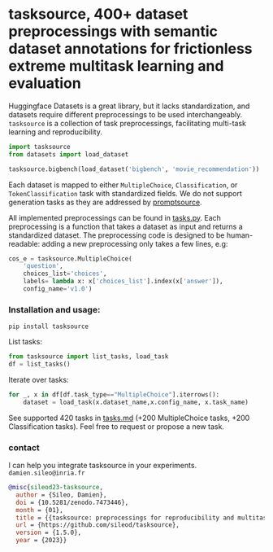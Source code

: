 # tasksource, 400+ dataset preprocessings with semantic dataset annotations for frictionless extreme multitask learning and evaluation

Huggingface Datasets is a great library, but it lacks standardization, and datasets require different preprocessings to be used interchangeably.
`tasksource` is a collection of task preprocessings, facilitating multi-task learning and reproducibility.

```python
import tasksource
from datasets import load_dataset

tasksource.bigbench(load_dataset('bigbench', 'movie_recommendation'))
```

Each dataset is mapped to either `MultipleChoice`, `Classification`, or `TokenClassification` task with standardized fields.
We do not support generation tasks as they are addressed by [promptsource](https://github.com/bigscience-workshop/promptsource).

All implemented preprocessings can be found in [tasks.py](https://github.com/sileod/tasksource/blob/main/src/tasksource/tasks.py). Each preprocessing is a function that takes a dataset as input and returns a standardized dataset. The preprocessing code is designed to be human-readable: adding a new preprocessing only takes a few lines, e.g:

```python
cos_e = tasksource.MultipleChoice(
    'question',
    choices_list='choices',
    labels= lambda x: x['choices_list'].index(x['answer']),
    config_name='v1.0')
```

### Installation and usage:
`pip install tasksource`

List tasks:
```python
from tasksource import list_tasks, load_task
df = list_tasks()
```
Iterate over tasks:
```python
for _, x in df[df.task_type=="MultipleChoice"].iterrows():
    dataset = load_task(x.dataset_name,x.config_name, x.task_name)
```

See supported 420 tasks in [tasks.md](https://github.com/sileod/tasksource/blob/main/tasks.md) (+200 MultipleChoice tasks, +200 Classification tasks). Feel free to request or propose a new task.

 ### contact
I can help you integrate tasksource in your experiments. `damien.sileo@inria.fr`
```bib
@misc{sileod23-tasksource,
  author = {Sileo, Damien},
  doi = {10.5281/zenodo.7473446},
  month = {01},
  title = {{tasksource: preprocessings for reproducibility and multitask-learning}},
  url = {https://github.com/sileod/tasksource},
  version = {1.5.0},
  year = {2023}}
```
                                                                                                                                                                                                                                                                                                                                                                                                                                                                                                                                                                                                                                                                                                                                                                                                                                                     
